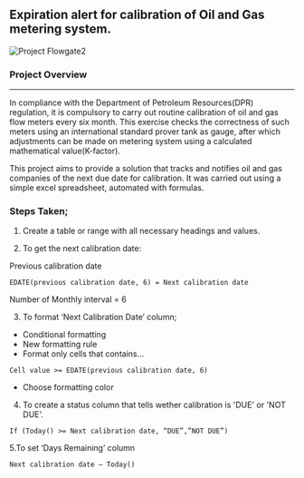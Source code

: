 ## Expiration alert for calibration of Oil and Gas metering system.

![Project Flowgate2](https://github.com/TheOlajide/Expiration-Alert/assets/155437593/ed922cb2-e13c-4c36-82d4-7b36a3fa377a)

### Project Overview
---
In compliance with the Department of Petroleum Resources(DPR) regulation, it is compulsory to carry out routine calibration of oil and gas flow meters every six month.
This exercise checks the correctness of such meters using an international standard prover tank as gauge, after which adjustments can be made on metering system using a calculated mathematical value(K-factor).

This project aims to provide a solution that tracks and notifies oil and gas companies of the next due date for calibration. It was carried out using a simple excel spreadsheet, automated with formulas.

### Steps Taken;

1. Create a table or range with all necessary headings and values.

2. To get the next calibration date:

Previous calibration date
```
EDATE(previous calibration date, 6) = Next calibration date
```
Number of Monthly interval = 6

3. To format ‘Next Calibration Date’ column;
 - Conditional formatting
 - New formatting rule
 - Format only cells that contains…
```
Cell value >= EDATE(previous calibration date, 6)
```
 - Choose formatting color

4. To create a status column that tells wether calibration is 'DUE' or 'NOT DUE'.
```
If (Today() >= Next calibration date, “DUE”,”NOT DUE”)
```

5.To set ‘Days Remaining’ column

```
Next calibration date – Today()
````
